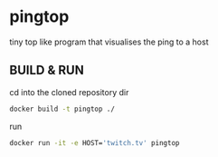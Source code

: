 # pingtop
tiny top like program that visualises the ping to a host

## BUILD & RUN

cd into the cloned repository dir
```bash
docker build -t pingtop ./
```

run
```bash
docker run -it -e HOST='twitch.tv' pingtop
```

